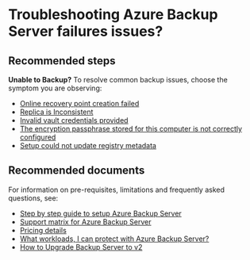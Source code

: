 <properties
	pageTitle="Microsoft Azure Backup Server"
	description="Azure Backup server backup/register or back up a windows virtual machine"
	service="microsoft.recoveryservices"
	resource="vaults"
	authors="v-kkama"
	displayOrder=""
	selfHelpType="generic"
	supportTopicIds="32553284"
	resourceTags=""
	productPesIds="15207"
	cloudEnvironments="public"
/>

# Troubleshooting Azure Backup Server failures issues?

## **Recommended steps**

**Unable to Backup?**
To resolve common backup issues, choose the symptom you are observing:
- [Online recovery point creation failed](https://docs.microsoft.com/en-us/azure/backup/backup-azure-mabs-troubleshoot#backup)
- [Replica is Inconsistent](https://docs.microsoft.com/en-us/azure/backup/backup-azure-mabs-troubleshoot#backup)
- [Invalid vault credentials provided](https://docs.microsoft.com/en-us/azure/backup/backup-azure-mabs-troubleshoot#error-invalid-vault-credentials-provided-the-file-is-either-corrupted-or-does-not-have-the-latest-credentials-associated-with-recovery-service)
- [The encryption passphrase stored for this computer is not correctly configured](https://docs.microsoft.com/en-us/azure/backup/backup-azure-mabs-troubleshoot#change-passphrase)
- [Setup could not update registry metadata](https://docs.microsoft.com/en-us/azure/backup/backup-azure-mabs-troubleshoot#error-setup-could-not-update-registry-metadata)

## **Recommended documents**
For information on pre-requisites, limitations and frequently asked questions, see:
- [Step by step guide to setup Azure Backup Server](https://docs.microsoft.com/en-us/azure/backup/backup-azure-microsoft-azure-backup)
- [Support matrix for Azure Backup Server](https://docs.microsoft.com/en-us/azure/backup/backup-mabs-protection-matrix)
- [Pricing details](https://azure.microsoft.com/en-us/pricing/details/backup/)
- [What workloads, I can protect with Azure Backup Server?](https://docs.microsoft.com/en-us/azure/backup/backup-azure-backup-server-vmware)
- [How to Upgrade Backup Server to v2](https://docs.microsoft.com/en-us/azure/backup/backup-mabs-upgrade-to-v2#upgrade-backup-server-to-v2)
